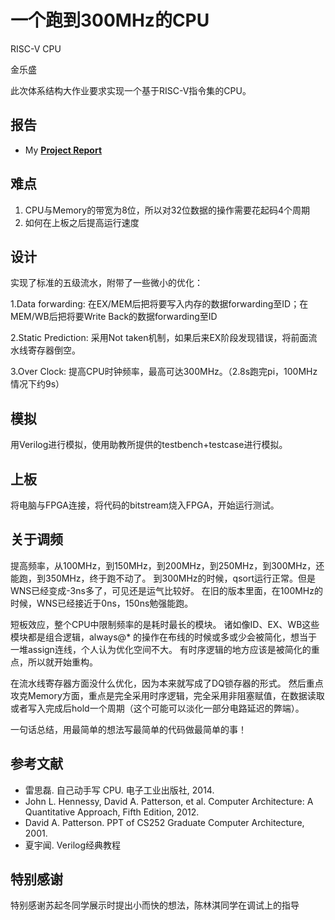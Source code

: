 # 一个跑到300MHz的CPU 
RISC-V CPU

金乐盛

此次体系结构大作业要求实现一个基于RISC-V指令集的CPU。

## 报告
* My [**Project Report**](doc)

## 难点
1. CPU与Memory的带宽为8位，所以对32位数据的操作需要花起码4个周期
2. 如何在上板之后提高运行速度

## 设计
实现了标准的五级流水，附带了一些微小的优化：

1.Data forwarding: 在EX/MEM后把将要写入内存的数据forwarding至ID；在MEM/WB后把将要Write Back的数据forwarding至ID

2.Static Prediction: 采用Not taken机制，如果后来EX阶段发现错误，将前面流水线寄存器倒空。

3.Over Clock: 提高CPU时钟频率，最高可达300MHz。（2.8s跑完pi，100MHz情况下约9s）

## 模拟
用Verilog进行模拟，使用助教所提供的testbench+testcase进行模拟。

## 上板
将电脑与FPGA连接，将代码的bitstream烧入FPGA，开始运行测试。

## 关于调频
提高频率，从100MHz，到150MHz，到200MHz，到250MHz，到300MHz，还能跑，到350MHz，终于跑不动了。
到300MHz的时候，qsort运行正常。但是WNS已经变成-3ns多了，可见还是运气比较好。
在旧的版本里面，在100MHz的时候，WNS已经接近于0ns，150ns勉强能跑。

短板效应，整个CPU中限制频率的是耗时最长的模块。
诸如像ID、EX、WB这些模块都是组合逻辑，always@* 的操作在布线的时候或多或少会被简化，想当于一堆assign连线，个人认为优化空间不大。
有时序逻辑的地方应该是被简化的重点，所以就开始重构。

在流水线寄存器方面没什么优化，因为本来就写成了DQ锁存器的形式。
然后重点攻克Memory方面，重点是完全采用时序逻辑，完全采用非阻塞赋值，在数据读取或者写入完成后hold一个周期（这个可能可以淡化一部分电路延迟的弊端）。

一句话总结，用最简单的想法写最简单的代码做最简单的事！

## 参考文献
* 雷思磊. 自己动手写 CPU. 电子工业出版社, 2014.
* John L. Hennessy, David A. Patterson, et al. Computer Architecture: A Quantitative
Approach, Fifth Edition, 2012.
* David A. Patterson. PPT of CS252 Graduate Computer Architecture, 2001.
* 夏宇闻. Verilog经典教程

## 特别感谢
特别感谢苏起冬同学展示时提出小而快的想法，陈林淇同学在调试上的指导
